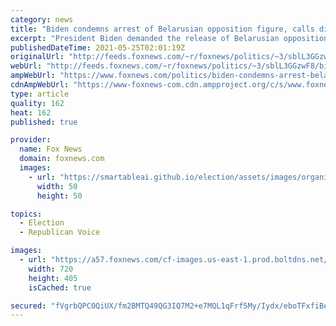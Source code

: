 ```yaml
---
category: news
title: "Biden condemns arrest of Belarusian opposition figure, calls diverted flight a 'shameful assault'"
excerpt: "President Biden demanded the release of Belarusian opposition journalist Raman Pratasevich on Monday after he was arrested following a forced diversion of his Ryanair flight from Greece to Lithuania."
publishedDateTime: 2021-05-25T02:01:19Z
originalUrl: "http://feeds.foxnews.com/~r/foxnews/politics/~3/sblL3GGzwF8/biden-condemns-arrest-belarusian-opposition-figure-diverted-flight"
webUrl: "http://feeds.foxnews.com/~r/foxnews/politics/~3/sblL3GGzwF8/biden-condemns-arrest-belarusian-opposition-figure-diverted-flight"
ampWebUrl: "https://www.foxnews.com/politics/biden-condemns-arrest-belarusian-opposition-figure-diverted-flight.amp"
cdnAmpWebUrl: "https://www-foxnews-com.cdn.ampproject.org/c/s/www.foxnews.com/politics/biden-condemns-arrest-belarusian-opposition-figure-diverted-flight.amp"
type: article
quality: 162
heat: 162
published: true

provider:
  name: Fox News
  domain: foxnews.com
  images:
    - url: "https://smartableai.github.io/election/assets/images/organizations/foxnews.com-50x50.jpg"
      width: 50
      height: 50

topics:
  - Election
  - Republican Voice

images:
  - url: "https://a57.foxnews.com/cf-images.us-east-1.prod.boltdns.net/v1/static/694940094001/2be256f3-6cab-48ee-8997-02148a29a3d2/96fc745e-3546-4970-83d1-2b874e7dd4e9/1280x720/match/720/405/image.jpg?ve=1&tl=1"
    width: 720
    height: 405
    isCached: true

secured: "fVgrbQPC0QiUX/fm2BMTQ49QG3IQ7M2+e7MQL1qFrf5My/Iydx/eboTFxfiBeQhhKRdLpTqkTyYiDZgqrPuOfCrtn4jCx0va9gj4ebYvQFImtduu9Dt7F7D5WDW8Usn4FEAJJyynK832lLkrpKng6Zm46GYuVlrAbxYsfDc9zNFegDw6SLVfsOAc41+LRbeZLtoLhvSR5kJmLOASzDrAs2AM1P93s6WiwVWHfko+xMI+/riPmv+twNllc+I3DYuQG2FKTv6HXRBpn4zs1Z8jlDYVLP14vkb60KKrZESvmM3fYmeR/7upQEP6shZDTTjwGxipvLX9Pl1bJWKhZRMbVsvD/wU1cyS5hAO8RscbLiM=;uD/i+E9/jhNo2ATOhFJYWQ=="
---
```


